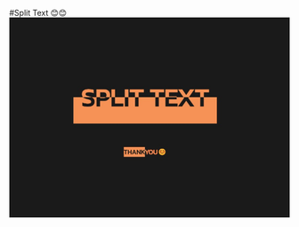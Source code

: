 #Split Text 😊😊
![alt text](https://raw.githubusercontent.com/mTy8421/Split-Text/main/img/splittext.jpeg)
